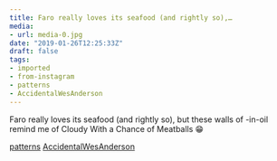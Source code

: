 ```yaml
---
title: Faro really loves its seafood (and rightly so),…
media:
- url: media-0.jpg
date: "2019-01-26T12:25:33Z"
draft: false
tags:
- imported
- from-instagram
- patterns
- AccidentalWesAnderson
---
```

Faro really loves its seafood \(and rightly so), but these walls of <seafood>-in-oil remind me of Cloudy With a Chance of Meatballs 😁



[patterns](/tags/patterns) [AccidentalWesAnderson](/tags/accidentalwesanderson)
